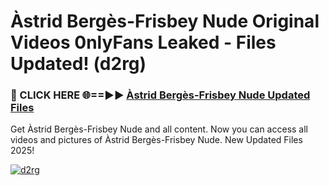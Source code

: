 # Àstrid Bergès-Frisbey Nude Original Videos 0nlyFans Leaked - Files Updated! (d2rg)

<h3>🔴 CLICK HERE 🌐==►► <a href="https://tinyurl.com/yrmya6cz" rel="nofollow">Àstrid Bergès-Frisbey Nude Updated Files</a></h3>

Get Àstrid Bergès-Frisbey Nude and all content. Now you can access all videos and pictures of Àstrid Bergès-Frisbey Nude. New Updated Files 2025!

[![d2rg](https://i.imgur.com/FMdXYCs.gif)](https://tinyurl.com/yrmya6cz)
